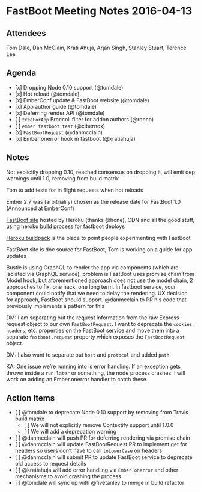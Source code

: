 FastBoot Meeting Notes 2016-04-13
=================================

Attendees
---------

Tom Dale, Dan McClain, Krati Ahuja, Arjan Singh, Stanley Stuart, Terence Lee

Agenda
------

-   \[x\] Dropping Node 0.10 support (<span class="citation" data-cites="tomdale">@tomdale</span>)
-   \[x\] Hot reload (<span class="citation" data-cites="tomdale">@tomdale</span>)
-   \[x\] EmberConf update & FastBoot website (<span class="citation" data-cites="tomdale">@tomdale</span>)
-   \[x\] App author guide (<span class="citation" data-cites="tomdale">@tomdale</span>)
-   \[x\] Deferring render API (<span class="citation" data-cites="tomdale">@tomdale</span>)
-   \[ \] `treeForApp` Broccoli filter for addon authors (<span class="citation" data-cites="ronco">@ronco</span>)
-   \[ \] `ember fastboot:test` (<span class="citation" data-cites="cibernox">@cibernox</span>)
-   \[x\] `FastBootRequest` (<span class="citation" data-cites="danmcclain">@danmcclain</span>)
-   \[x\] Ember onerror hook in fastboot (<span class="citation" data-cites="kratiahuja">@kratiahuja</span>)

Notes
-----

Not explicitly dropping 0.10, reached consensus on dropping it, will emit dep warnings until 1.0, removing from build matrix

Tom to add tests for in flight requests when hot reloads

Ember 2.7 was (arbitrialily) chosen as the release date for FastBoot 1.0 (Announced at EmberConf)

[FastBoot site](https://ember-fastboot.com) hosted by Heroku (thanks <span class="citation" data-cites="hone">@hone</span>), CDN and all the good stuff, using heroku build process for fastboot deploys

[Heroku buildpack](https://github.com/heroku/heroku-buildpack-emberjs) is the place to point people experimenting with FastBoot

FastBoot site is doc source for FastBoot, Tom is working on a guide for app updates

Bustle is using GraphQL to render the app via components (which are isolated via GraphQL service), problem is FastBoot uses promise chain from Model hook, but aforementioned approach does not use the model chain, 2 approaches to fix, one hack, one long term. In fastboot service, your component could notify that we need to delay the rendering. UX decision for approach, FastBoot should support. <span class="citation" data-cites="danmcclain">@danmcclain</span> to PR his code that previously implements a pattern for this

DM: I am separating out the request information from the raw Express request object to our own `FastBootRequest`. I want to deprecate the `cookies`, `headers`, etc. properties on the FastBoot service and move them into a separate `fastboot.request` property which exposes the `FastBootRequest` object.

DM: I also want to separate out `host` and `protocol` and added `path`.

KA: One issue we’re running into is error handling. If an exception gets thrown inside a `run.later` or something, the node process crashes. I will work on adding an Ember.onerror handler to catch these.

Action Items
------------

-   \[ \] <span class="citation" data-cites="tomdale">@tomdale</span> to deprecate Node 0.10 support by removing from Travis build matrix
    -   \[ \] We will not explicitly remove Contextify support until 1.0.0
    -   \[ \] We will add a deprecation warning
-   \[ \] <span class="citation" data-cites="danmcclain">@danmcclain</span> will push PR for deferring rendering via promise chain
-   \[ \] <span class="citation" data-cites="danmcclain">@danmcclain</span> will update FastBootRequest PR to implement get for headers so users don’t have to call `toLowerCase` on headers
-   \[ \] <span class="citation" data-cites="danmcclain">@danmcclain</span> will submit PR to update FastBoot service to deprecate old access to request details
-   \[ \] <span class="citation" data-cites="kratiahuja">@kratiahuja</span> will add error handling via `Ember.onerror` and other mechanisms to avoid crashing the process
-   \[ \] <span class="citation" data-cites="tomdale">@tomdale</span> will sync up with <span class="citation" data-cites="fivetanley">@fivetanley</span> to merge in build refactor
